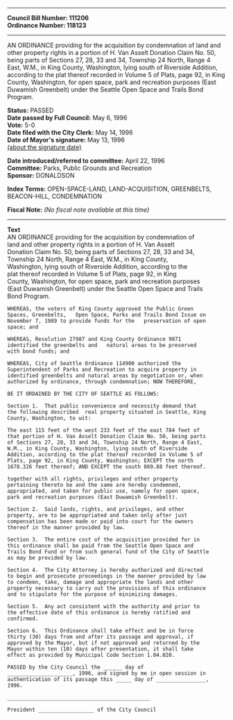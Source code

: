 * * * * *  
  
**Council Bill Number: [](#h0)[](#h2)111206**   
**Ordinance Number: 118123**  
  
* * * * *  
  
AN ORDINANCE providing for the acquisition by condemnation of land and other property rights in a portion of H. Van Asselt Donation Claim No. 50, being parts of Sections 27, 28, 33 and 34, Township 24 North, Range 4 East, W.M., in King County, Washington, lying south of Riverside Addition, according to the plat thereof recorded in Volume 5 of Plats, page 92, in King County, Washington, for open space, park and recreation purposes (East Duwamish Greenbelt) under the Seattle Open Space and Trails Bond Program.  
  
**Status:** PASSED   
**Date passed by Full Council:** May 6, 1996   
**Vote:** 5-0   
**Date filed with the City Clerk:** May 14, 1996   
**Date of Mayor's signature:** May 13, 1996   
[(about the signature date)](/~public/approvaldate.htm)   
  
  
**Date introduced/referred to committee:** April 22, 1996   
**Committee:** Parks, Public Grounds and Recreation   
**Sponsor:** DONALDSON   
  
**Index Terms:** OPEN-SPACE-LAND, LAND-ACQUISITION, GREENBELTS, BEACON-HILL, CONDEMNATION  
  
**Fiscal Note:** *(No fiscal note available at this time)*  
  
* * * * *  
  
**Text**  
    AN ORDINANCE providing for the acquisition by condemnation of  
    land and other property rights in a portion of H. Van Asselt  
    Donation Claim No. 50, being parts of Sections 27, 28, 33 and 34,  
    Township 24 North, Range 4 East, W.M., in King County,  
    Washington, lying south of Riverside Addition, according to the  
    plat thereof recorded in Volume 5 of Plats, page 92, in King  
    County, Washington, for open space, park and recreation purposes  
    (East Duwamish Greenbelt) under the Seattle Open Space and Trails  
    Bond Program.  
  
    WHEREAS, the voters of King County approved the Public Green  
    Spaces, Greenbelts,   Open Space, Parks and Trails Bond Issue on  
    November 7, 1989 to provide funds for the   preservation of open  
    space; and  
  
    WHEREAS, Resolution 27987 and King County Ordinance 9071  
    identified the greenbelts and   natural areas to be preserved  
    with bond funds; and  
  
    WHEREAS, City of Seattle Ordinance 114900 authorized the  
    Superintendent of Parks and Recreation to acquire property in  
    identified greenbelts and natural areas by negotiation or, when  
    authorized by ordinance, through condemnation; NOW THEREFORE,  
  
    BE IT ORDAINED BY THE CITY OF SEATTLE AS FOLLOWS:  
  
    Section 1.  That public convenience and necessity demand that  
    the following described  real property situated in Seattle, King  
    County, Washington, to wit:  
  
    The east 115 feet of the west 233 feet of the east 784 feet of  
    that portion of H. Van Asselt Donation Claim No. 50, being parts  
    of Sections 27, 28, 33 and 34, Township 24 North, Range 4 East,  
    W.M., in King County, Washington, lying south of Riverside  
    Addition, according to the plat thereof recorded in Volume 5 of  
    Plats, page 92, in King County, Washington; EXCEPT the north  
    1678.326 feet thereof; AND EXCEPT the south 869.88 feet thereof.  
  
    together with all rights, privileges and other property  
    pertaining thereto be and the same are hereby condemned,  
    appropriated, and taken for public use, namely for open space,  
    park and recreation purposes (East Duwamish Greenbelt).  
  
    Section 2.  Said lands, rights, and privileges, and other  
    property, are to be appropriated and taken only after just  
    compensation has been made or paid into court for the owners  
    thereof in the manner provided by law.  
  
    Section 3.  The entire cost of the acquisition provided for in  
    this ordinance shall be paid from the Seattle Open Space and  
    Trails Bond Fund or from such general fund of the City of Seattle  
    as may be provided by law.  
  
    Section 4.  The City Attorney is hereby authorized and directed  
    to begin and prosecute proceedings in the manner provided by law  
    to condemn, take, damage and appropriate the lands and other  
    property necessary to carry out the provisions of this ordinance  
    and to stipulate for the purpose of minimizing damages.  
  
    Section 5.  Any act consistent with the authority and prior to  
    the effective date of this ordinance is hereby ratified and  
    confirmed.  
  
    Section 6.  This Ordinance shall take effect and be in force  
    thirty (30) days from and after its passage and approval, if  
    approved by the Mayor, but if not approved and returned by the  
    Mayor within ten (10) days after presentation, it shall take  
    effect as provided by Municipal Code Section 1.04.020.  
  
    PASSED by the City Council the ______ day of  
    _____________________, 1996, and signed by me in open session in  
    authentication of its passage this _____ day of ________________,  
    1996.  
  
    ______________________________________________  
  
    President __________________ of the City Council  
